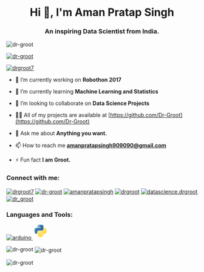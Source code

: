 <h1 align="center">Hi 👋, I'm Aman Pratap Singh</h1>
<h3 align="center">An inspiring Data Scientist from India.</h3>

<p align="left"> <img src="https://komarev.com/ghpvc/?username=dr-groot&label=Profile%20views&color=0e75b6&style=flat" alt="dr-groot" /> </p>

<p align="left"> <a href="https://github.com/ryo-ma/github-profile-trophy"><img src="https://github-profile-trophy.vercel.app/?username=dr-groot" alt="dr-groot" /></a> </p>

<p align="left"> <a href="https://twitter.com/drgroot7" target="blank"><img src="https://img.shields.io/twitter/follow/drgroot7?logo=twitter&style=for-the-badge" alt="drgroot7" /></a> </p>

- 🔭 I’m currently working on **Robothon 2017**

- 🌱 I’m currently learning **Machine Learning and Statistics**

- 👯 I’m looking to collaborate on **Data Science Projects**

- 👨‍💻 All of my projects are available at [https://github.com/Dr-Groot](https://github.com/Dr-Groot)

- 💬 Ask me about **Anything you want.**

- 📫 How to reach me **amanpratapsingh909090@gmail.com**

- ⚡ Fun fact **I am Groot.**

<h3 align="left">Connect with me:</h3>
<p align="left">
<a href="https://twitter.com/drgroot7" target="blank"><img align="center" src="https://raw.githubusercontent.com/rahuldkjain/github-profile-readme-generator/neutral-icons/src/images/icons/Social/twitter.svg" alt="drgroot7" height="30" width="40" /></a>
<a href="https://linkedin.com/in/dr-groot" target="blank"><img align="center" src="https://raw.githubusercontent.com/rahuldkjain/github-profile-readme-generator/neutral-icons/src/images/icons/Social/linked-in-alt.svg" alt="dr-groot" height="30" width="40" /></a>
<a href="https://kaggle.com/amanpratapsingh" target="blank"><img align="center" src="https://raw.githubusercontent.com/rahuldkjain/github-profile-readme-generator/neutral-icons/src/images/icons/Social/kaggle.svg" alt="amanpratapsingh" height="30" width="40" /></a>
<a href="https://fb.com/drgroot" target="blank"><img align="center" src="https://raw.githubusercontent.com/rahuldkjain/github-profile-readme-generator/neutral-icons/src/images/icons/Social/facebook.svg" alt="drgroot" height="30" width="40" /></a>
<a href="https://instagram.com/datascience.drgroot" target="blank"><img align="center" src="https://raw.githubusercontent.com/rahuldkjain/github-profile-readme-generator/neutral-icons/src/images/icons/Social/instagram.svg" alt="datascience.drgroot" height="30" width="40" /></a>
<a href="https://www.hackerrank.com/dr_groot" target="blank"><img align="center" src="https://raw.githubusercontent.com/rahuldkjain/github-profile-readme-generator/neutral-icons/src/images/icons/Social/hackerrank.svg" alt="dr_groot" height="30" width="40" /></a>
</p>

<h3 align="left">Languages and Tools:</h3>
<p align="left"> <a href="https://www.arduino.cc/" target="_blank"> <img src="https://cdn.worldvectorlogo.com/logos/arduino-1.svg" alt="arduino" width="40" height="40"/> </a> <a href="https://www.python.org" target="_blank"> <img src="https://raw.githubusercontent.com/devicons/devicon/master/icons/python/python-original.svg" alt="python" width="40" height="40"/> </a> </p>

<p><img align="left" src="https://github-readme-stats.vercel.app/api/top-langs?username=dr-groot&show_icons=true&locale=en&layout=compact" alt="dr-groot" /></p>

<p>&nbsp;<img align="center" src="https://github-readme-stats.vercel.app/api?username=dr-groot&show_icons=true&locale=en" alt="dr-groot" /></p>

<p><img align="center" src="https://github-readme-streak-stats.herokuapp.com/?user=dr-groot&" alt="dr-groot" /></p>

